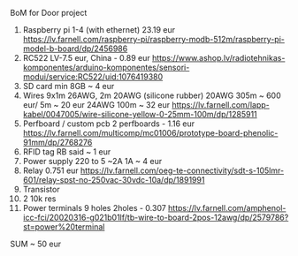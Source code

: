 BoM for Door project

1. Raspberry pi 1-4 (with ethernet) 23.19 eur
https://lv.farnell.com/raspberry-pi/raspberry-modb-512m/raspberry-pi-model-b-board/dp/2456986
2. RC522 LV-7.5 eur, China - 0.89 eur
https://www.ashop.lv/radiotehnikas-komponentes/arduino-komponentes/sensori-modui/service:RC522/uid:1076419380
3. SD card min 8GB ~ 4 eur
4. Wires 9x1m 26AWG, 2m 20AWG (silicone rubber)
20AWG 305m ~ 600 eur/ 5m ~ 20 eur
24AWG 100m ~ 32 eur
https://lv.farnell.com/lapp-kabel/0047005/wire-silicone-yellow-0-25mm-100m/dp/1285911
5. Perfboard / custom pcb
2 perfboards - 1.16 eur
https://lv.farnell.com/multicomp/mc01006/prototype-board-phenolic-91mm/dp/2768276
6. RFID tag
RB said ~ 1 eur
7. Power supply 220 to 5 ~2A
1A ~ 4 eur
8. Relay 0.751 eur
https://lv.farnell.com/oeg-te-connectivity/sdt-s-105lmr-601/relay-spst-no-250vac-30vdc-10a/dp/1891991
9. Transistor
10. 2 10k res
11. Power terminals 9 holes
2holes - 0.307 
https://lv.farnell.com/amphenol-icc-fci/20020316-g021b01lf/tb-wire-to-board-2pos-12awg/dp/2579786?st=power%20terminal

SUM ~ 50 eur
